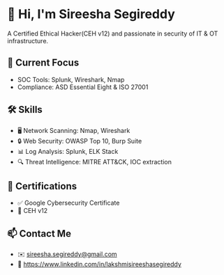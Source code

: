 # 👋 Hi, I'm Sireesha Segireddy
A Certified Ethical Hacker(CEH v12) and passionate in security of IT & OT infrastructure.

## 🧠 Current Focus
- SOC Tools: Splunk, Wireshark, Nmap
- Compliance: ASD Essential Eight & ISO 27001

## 🛠️ Skills
- 🖥️ Network Scanning: Nmap, Wireshark
- 🔒 Web Security: OWASP Top 10, Burp Suite
- 📊 Log Analysis: Splunk, ELK Stack
- 🔍 Threat Intelligence: MITRE ATT&CK, IOC extraction

<!-- ## 📘 Projects
- 🔍 [TryHackMe Writeups](https://github.com/sireeshacyber/thm-writeups)
- 📄 [SIEM Log Analysis Lab](https://github.com/sireeshacyber/siem-lab)
- 🧪 [Vulnerability Scanning Report](https://github.com/sireeshacyber/vuln-scan-lab)
- 🔐 [Essential Eight Mapping](https://github.com/sireeshacyber/essential-eight-checklist)-->

## 📜 Certifications
- ✅ Google Cybersecurity Certificate
- 🚀 CEH v12

## 📫 Contact Me
- ✉️ sireesha.segireddy@gmail.com
- 🔗 https://www.linkedin.com/in/lakshmisireeshasegireddy

